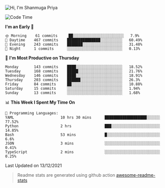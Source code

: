 ![Hi, I'm Shanmuga Priya](https://user-images.githubusercontent.com/11372997/129910864-2785432b-adea-4e52-92eb-f9290c766e28.gif)

<!--START_SECTION:waka-->
![Code Time](http://img.shields.io/badge/Code%20Time-671%20hrs%2017%20mins-blue)

**I'm an Early 🐤** 

```text
🌞 Morning    61 commits     ██░░░░░░░░░░░░░░░░░░░░░░░   7.9% 
🌆 Daytime    467 commits    ███████████████░░░░░░░░░░   60.49% 
🌃 Evening    243 commits    ███████░░░░░░░░░░░░░░░░░░   31.48% 
🌙 Night      1 commits      ░░░░░░░░░░░░░░░░░░░░░░░░░   0.13%

```
📅 **I'm Most Productive on Thursday** 

```text
Monday       143 commits    ████░░░░░░░░░░░░░░░░░░░░░   18.52% 
Tuesday      168 commits    █████░░░░░░░░░░░░░░░░░░░░   21.76% 
Wednesday    146 commits    ████░░░░░░░░░░░░░░░░░░░░░   18.91% 
Thursday     203 commits    ██████░░░░░░░░░░░░░░░░░░░   26.3% 
Friday       84 commits     ██░░░░░░░░░░░░░░░░░░░░░░░   10.88% 
Saturday     15 commits     ░░░░░░░░░░░░░░░░░░░░░░░░░   1.94% 
Sunday       13 commits     ░░░░░░░░░░░░░░░░░░░░░░░░░   1.68%

```


📊 **This Week I Spent My Time On** 

```text
💬 Programming Languages: 
YAML                     10 hrs 30 mins      ███████████████████░░░░░░   77.52% 
Python                   2 hrs               ███░░░░░░░░░░░░░░░░░░░░░░   14.85% 
Bash                     53 mins             █░░░░░░░░░░░░░░░░░░░░░░░░   6.6% 
JSON                     3 mins              ░░░░░░░░░░░░░░░░░░░░░░░░░   0.41% 
TypeScript               2 mins              ░░░░░░░░░░░░░░░░░░░░░░░░░   0.25%

```


 Last Updated on 13/12/2021
<!--END_SECTION:waka-->
> Readme stats are generated using github action [awesome-readme-stats](https://github.com/anmol098/waka-readme-stats)
<!--
**Shanmugapriya03/Shanmugapriya03** is a ✨ _special_ ✨ repository because its `README.md` (this file) appears on your GitHub profile.

Here are some ideas to get you started:

- 🔭 I’m currently working on ...
- 🌱 I’m currently learning ...
- 👯 I’m looking to collaborate on ...
- 🤔 I’m looking for help with ...
- 💬 Ask me about ...
- 📫 How to reach me: ...
- 😄 Pronouns: ...
- ⚡ Fun fact: ...
-->
